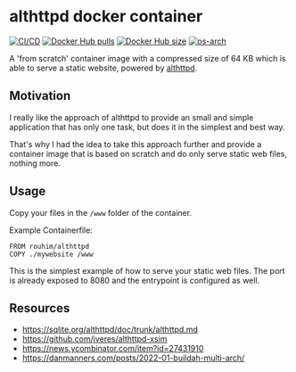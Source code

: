 # althttpd docker container

[![CI/CD](https://github.com/rouhim/althttpd-docker/actions/workflows/pipe.yml/badge.svg?branch=main)](https://github.com/RouHim/althttpd-docker/actions/workflows/pipe.yml)
[![Docker Hub pulls](https://img.shields.io/docker/pulls/rouhim/althttpd.svg)](https://hub.docker.com/r/rouhim/althttpd)
[![Docker Hub size](https://img.shields.io/docker/image-size/rouhim/althttpd)](https://hub.docker.com/r/rouhim/althttpd)
<a href="https://hub.docker.com/r/rouhim/althttpd/tags"><img src="https://img.shields.io/badge/ARCH-amd64_•_arm64_•_arm/v7-blueviolet" alt="os-arch"></a>

A 'from scratch' container image with a compressed size of 64 KB which is able to serve a static website, powered
by [althttpd](https://sqlite.org/althttpd/doc/trunk/althttpd.md).

## Motivation

I really like the approach of althttpd to provide an small and simple application that has only one task, but
does it in the simplest and best way.

That's why I had the idea to take this approach further and provide a container image that is based on scratch and do
only serve static web files, nothing more.

## Usage

Copy your files in the `/www` folder of the container.

Example Containerfile:

```shell
FROM rouhim/althttpd
COPY ./mywebsite /www
```

This is the simplest example of how to serve your static web files. The port is already exposed to 8080 and the
entrypoint is configured as well.

## Resources

* https://sqlite.org/althttpd/doc/trunk/althttpd.md
* https://github.com/jveres/althttpd-xsim
* https://news.ycombinator.com/item?id=27431910
* https://danmanners.com/posts/2022-01-buildah-multi-arch/
